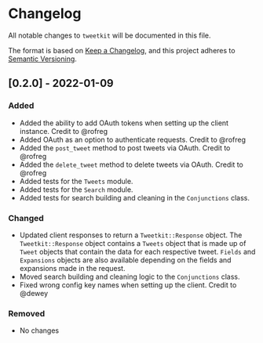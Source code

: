 # Changelog
All notable changes to `tweetkit` will be documented in this file.

The format is based on [Keep a Changelog](https://keepachangelog.com/en/1.0.0/),
and this project adheres to [Semantic Versioning](https://semver.org/spec/v2.0.0.html).

## [0.2.0] - 2022-01-09
### Added
- Added the ability to add OAuth tokens when setting up the client instance. Credit to @rofreg
- Added OAuth as an option to authenticate requests. Credit to @rofreg
- Added the `post_tweet` method to post tweets via OAuth. Credit to @rofreg
- Added the `delete_tweet` method to delete tweets via OAuth. Credit to @rofreg
- Added tests for the `Tweets` module.
- Added tests for the `Search` module.
- Added tests for search building and cleaning in the `Conjunctions` class.
### Changed
- Updated client responses to return a `Tweetkit::Response` object. The `Tweetkit::Response` object contains a `Tweets` object that is made up of `Tweet` objects that contain the data for each respective tweet. `Fields` and `Expansions` objects are also available depending on the fields and expansions made in the request.
- Moved search building and cleaning logic to the `Conjunctions` class.
- Fixed wrong config key names when setting up the client. Credit to @dewey
### Removed
- No changes
